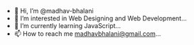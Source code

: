 - 👋 Hi, I’m @madhav-bhalani
- 👀 I’m interested in Web Designing and Web Development...
- 🌱 I’m currently learning JavaScript...
- 📫 How to reach me madhavbhalani@gmail.com...

<!---
madhav-bhalani/madhav-bhalani is a ✨ special ✨ repository because its `README.md` (this file) appears on your GitHub profile.
You can click the Preview link to take a look at your changes.
--->
